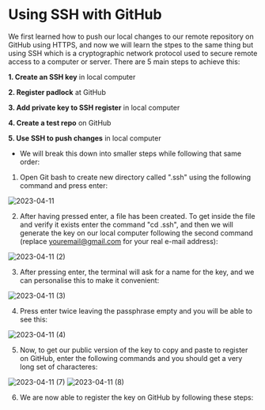 # Using SSH with GitHub

We first learned how to push our local changes to our remote repository on GitHub using HTTPS, and now we will learn the stpes to the same thing but using SSH which is a cryptographic network protocol used to secure remote access to a computer or server. There are 5 main steps to achieve this:


**1. Create an SSH key** in local computer

**2. Register padlock** at GitHub

**3. Add private key to SSH register** in local computer

**4. Create a test repo** on GitHub

**5. Use SSH to push changes** in local computer

- We will break this down into smaller steps while following that same order:

1. Open Git bash to create new directory called ".ssh" using the following command and press enter:

![2023-04-11](https://user-images.githubusercontent.com/129942042/231201636-d3421564-bbff-4eda-be87-3c701473b74f.png)

2. After having pressed enter, a file has been created. To get inside the file and verify it exists enter the command "cd .ssh", and then we will generate the key on our local computer following the second command (replace youremail@gmail.com for your real e-mail address):

![2023-04-11 (2)](https://user-images.githubusercontent.com/129942042/231203814-946cc9e8-ff1f-4066-8af4-33c0cfe790d5.png)

3. After pressing enter, the terminal will ask for a name for the key, and we can personalise this to make it convenient:

![2023-04-11 (3)](https://user-images.githubusercontent.com/129942042/231208310-adc32ebc-ce7f-4a8a-b87f-6cd7411bd194.png)

4. Press enter twice leaving the passphrase empty and you will be able to see this:

![2023-04-11 (4)](https://user-images.githubusercontent.com/129942042/231210473-8fa93dab-8532-472a-bd73-db8210a7ee86.jpg)


5. Now, to get our public version of the key to copy and paste to register on GitHub, enter the following commands and you should get a very long set of characteres:

![2023-04-11 (7)](https://user-images.githubusercontent.com/129942042/231215899-e670fc3d-94a7-46ca-9b41-e4a7d3d1dc3f.png)
![2023-04-11 (8)](https://user-images.githubusercontent.com/129942042/231215948-57ebb0bd-98e2-40de-840d-ddaddf770a26.png)


6. We are now able to register the key on GitHub by following these steps:





